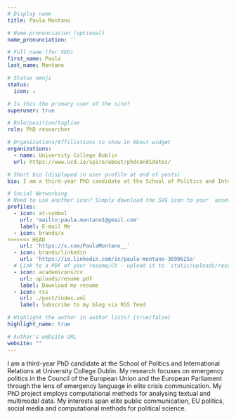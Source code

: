 ```yaml
---
# Display name
title: Paula Montano

# Name pronunciation (optional)
name_pronunciation: ''

# Full name (for SEO)
first_name: Paula 
last_name: Montano

# Status emoji
status:
  icon: ☕️

# Is this the primary user of the site?
superuser: true

# Role/position/tagline
role: PhD researcher

# Organizations/Affiliations to show in About widget
organizations:
  - name: University College Dublin 
  url: https://www.ucd.ie/spire/about/phdcandidates/

# Short bio (displayed in user profile at end of posts)
bio: I am a third-year PhD candidate at the School of Politics and International Relations at University College Dublin. My research focuses on emergency politics in the Council of the European Union and the European Parliament through the lens of emergency language in elite crisis communication. My PhD project employs computational methods for analysing textual and multimodal data. My interests span elite public communication, EU politics, social media and computational methods for political science.   

# Social Networking
# Need to use another icon? Simply download the SVG icon to your `assets/media/icons/` folder.
profiles:
  - icon: at-symbol
    url: 'mailto:paula.montano1@gmail.com'
    label: E-mail Me
  - icon: brands/x
<<<<<<< HEAD
    url: 'https://x.com/PaulaMontano__'
  - icon: brands/linkedin
    url: 'https://ie.linkedin.com/in/paula-montano-3699625a'
  # Link to a PDF of your resume/CV - upload it to `static/uploads/resume.pdf`
  - icon: academicons/cv
    url: uploads/resume.pdf
    label: Download my resume
  - icon: rss
    url: ./post/index.xml
    label: Subscribe to my blog via RSS feed

# Highlight the author in author lists? (true/false)
highlight_name: true

# Author's website URL
website: ""
---
```

 I am a third-year PhD candidate at the School of Politics and International Relations at University College Dublin. My research focuses on emergency politics in the Council of the European Union and the European Parliament through the lens of emergency language in elite crisis communication. My PhD project employs computational methods for analysing textual and multimodal data. My interests span elite public communication, EU politics, social media and computational methods for political science.   

